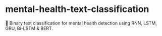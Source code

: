 # mental-health-text-classification
🧠 Binary text classification for mental health detection using RNN, LSTM, GRU, Bi-LSTM &amp; BERT.
